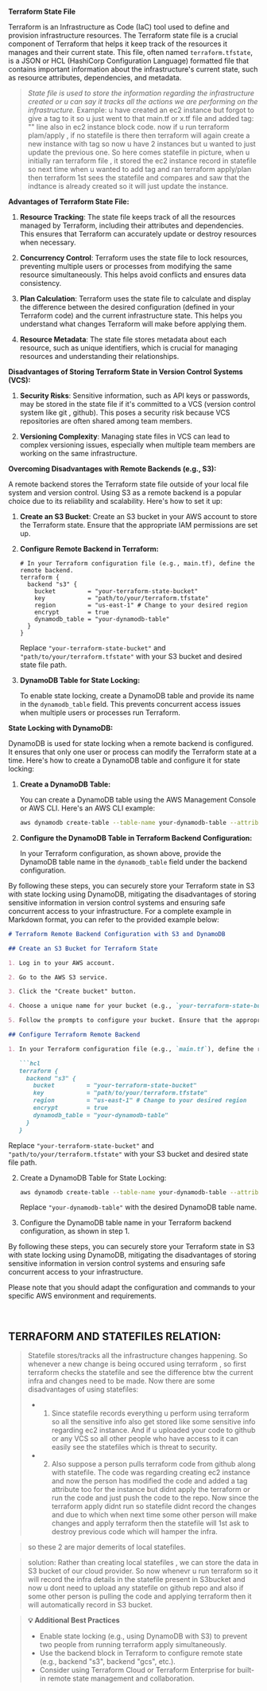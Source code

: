 **Terraform State File**

Terraform is an Infrastructure as Code (IaC) tool used to define and provision infrastructure resources. The Terraform state file is a crucial component of Terraform that helps it keep track of the resources it manages and their current state. This file, often named `terraform.tfstate`, is a JSON or HCL (HashiCorp Configuration Language) formatted file that contains important information about the infrastructure's current state, such as resource attributes, dependencies, and metadata.

> *State file is used to store the information regarding the infrastructure created or u can say it tracks all the actions we are performing on the infrastructure.*
> Example: u have created an ec2 instance but forgot to give a tag to it so u just went to that main.tf or x.tf file and added tag: "" line also in ec2 instance block code. now if u run terraform plam/apply , if no statefile is there then terraform will again create a new instance with tag so now u have 2 instances but u wanted to just update the previous one. So here comes statefile in picture, when u initially ran terraform file , it stored the ec2 instance record in statefile so next time when u wanted to add tag  and ran terraform apply/plan then terraform 1st sees the statefile and compares and saw that the indtance is already created so it will just update the instance.

**Advantages of Terraform State File:**

1. **Resource Tracking**: The state file keeps track of all the resources managed by Terraform, including their attributes and dependencies. This ensures that Terraform can accurately update or destroy resources when necessary.

2. **Concurrency Control**: Terraform uses the state file to lock resources, preventing multiple users or processes from modifying the same resource simultaneously. This helps avoid conflicts and ensures data consistency.

3. **Plan Calculation**: Terraform uses the state file to calculate and display the difference between the desired configuration (defined in your Terraform code) and the current infrastructure state. This helps you understand what changes Terraform will make before applying them.

4. **Resource Metadata**: The state file stores metadata about each resource, such as unique identifiers, which is crucial for managing resources and understanding their relationships.

**Disadvantages of Storing Terraform State in Version Control Systems (VCS):**

1. **Security Risks**: Sensitive information, such as API keys or passwords, may be stored in the state file if it's committed to a VCS (version control system like git , github). This poses a security risk because VCS repositories are often shared among team members.

2. **Versioning Complexity**: Managing state files in VCS can lead to complex versioning issues, especially when multiple team members are working on the same infrastructure.

**Overcoming Disadvantages with Remote Backends (e.g., S3):**

A remote backend stores the Terraform state file outside of your local file system and version control. Using S3 as a remote backend is a popular choice due to its reliability and scalability. Here's how to set it up:

1. **Create an S3 Bucket**: Create an S3 bucket in your AWS account to store the Terraform state. Ensure that the appropriate IAM permissions are set up.

2. **Configure Remote Backend in Terraform:**

   ```hcl
   # In your Terraform configuration file (e.g., main.tf), define the remote backend.
   terraform {
     backend "s3" {
       bucket         = "your-terraform-state-bucket"
       key            = "path/to/your/terraform.tfstate"
       region         = "us-east-1" # Change to your desired region
       encrypt        = true
       dynamodb_table = "your-dynamodb-table"
     }
   }
   ```

   Replace `"your-terraform-state-bucket"` and `"path/to/your/terraform.tfstate"` with your S3 bucket and desired state file path.

3. **DynamoDB Table for State Locking:**

   To enable state locking, create a DynamoDB table and provide its name in the `dynamodb_table` field. This prevents concurrent access issues when multiple users or processes run Terraform.

**State Locking with DynamoDB:**

DynamoDB is used for state locking when a remote backend is configured. It ensures that only one user or process can modify the Terraform state at a time. Here's how to create a DynamoDB table and configure it for state locking:

1. **Create a DynamoDB Table:**

   You can create a DynamoDB table using the AWS Management Console or AWS CLI. Here's an AWS CLI example:

   ```sh
   aws dynamodb create-table --table-name your-dynamodb-table --attribute-definitions AttributeName=LockID,AttributeType=S --key-schema AttributeName=LockID,KeyType=HASH --provisioned-throughput ReadCapacityUnits=5,WriteCapacityUnits=5
   ```

2. **Configure the DynamoDB Table in Terraform Backend Configuration:**

   In your Terraform configuration, as shown above, provide the DynamoDB table name in the `dynamodb_table` field under the backend configuration.

By following these steps, you can securely store your Terraform state in S3 with state locking using DynamoDB, mitigating the disadvantages of storing sensitive information in version control systems and ensuring safe concurrent access to your infrastructure. For a complete example in Markdown format, you can refer to the provided example below:

```markdown
# Terraform Remote Backend Configuration with S3 and DynamoDB

## Create an S3 Bucket for Terraform State

1. Log in to your AWS account.

2. Go to the AWS S3 service.

3. Click the "Create bucket" button.

4. Choose a unique name for your bucket (e.g., `your-terraform-state-bucket`).

5. Follow the prompts to configure your bucket. Ensure that the appropriate permissions are set.

## Configure Terraform Remote Backend

1. In your Terraform configuration file (e.g., `main.tf`), define the remote backend:

   ```hcl
   terraform {
     backend "s3" {
       bucket         = "your-terraform-state-bucket"
       key            = "path/to/your/terraform.tfstate"
       region         = "us-east-1" # Change to your desired region
       encrypt        = true
       dynamodb_table = "your-dynamodb-table"
     }
   }
   ```

   Replace `"your-terraform-state-bucket"` and `"path/to/your/terraform.tfstate"` with your S3 bucket and desired state file path.

2. Create a DynamoDB Table for State Locking:

   ```sh
   aws dynamodb create-table --table-name your-dynamodb-table --attribute-definitions AttributeName=LockID,AttributeType=S --key-schema AttributeName=LockID,KeyType=HASH --provisioned-throughput ReadCapacityUnits=5,WriteCapacityUnits=5
   ```

   Replace `"your-dynamodb-table"` with the desired DynamoDB table name.

3. Configure the DynamoDB table name in your Terraform backend configuration, as shown in step 1.

By following these steps, you can securely store your Terraform state in S3 with state locking using DynamoDB, mitigating the disadvantages of storing sensitive information in version control systems and ensuring safe concurrent access to your infrastructure.


Please note that you should adapt the configuration and commands to your specific AWS environment and requirements.    


<br>

## TERRAFORM AND STATEFILES RELATION:   

> Statefile stores/tracks all the infrastructure changes happening. So whenever a new change is being occured using terraform , so first terraform checks the statefile and see the difference btw the current infra and changes need to be made. Now there are some disadvantages of using statefiles:
> - 1. Since statefile records everything u perform using terraform so all the sensitive info also get stored like some sensitive info regarding ec2 instance. And if u uploaded your code to github or any VCS so all other people who have access to it can easily see the statefiles which is threat to security.
> - 2. Also suppose a person pulls terraform code from github along with statefile. The code was regarding creating ec2 instance and now the person has modified the code and added a tag attribute too for the instance but didnt apply the terraform or run the code and just push the code to the repo. Now since the terraform apply didnt run so statefile didnt record the changes and due to which when next time some other person will make changes and apply terraform then the statefile will 1st ask to destroy previous code which will hamper the infra.

> so these 2 are major demerits of local statefiles.

> solution: 
> Rather than creating local statefiles , we can store the data in S3 bucket of our cloud provider. So now whenevr u run terraform so it will record the infra details in the statefile present in S3bucket and now u dont need to upload any statefile on github repo and also if some other person is pulling the code and applying terraform then it will automatically record in S3 bucket.

> **💡 Additional Best Practices**
> - Enable state locking (e.g., using DynamoDB with S3) to prevent two people from running terraform apply simultaneously.
> - Use the backend block in Terraform to configure remote state (e.g., backend "s3", backend "gcs", etc.).
> - Consider using Terraform Cloud or Terraform Enterprise for built-in remote state management and collaboration.

